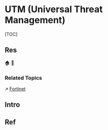 # UTM (Universal Threat Management)

[TOC]



## Res
🏠 
🚧 


### Related Topics
↗ [Fortinet](../../../../../../../../🔑%20CS%20Core/Electronics%20&%20Information%20Technologies%20Business%20Fields%20Research/🛌%20Security%20Industry%20&%20Companies/Fortinet.md)



## Intro



## Ref
